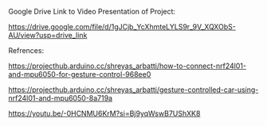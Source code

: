 Google Drive Link to Video Presentation of Project:

https://drive.google.com/file/d/1gJCjb_YcXhmteLYLS9r_9V_XQXObS-AU/view?usp=drive_link

Refrences:

https://projecthub.arduino.cc/shreyas_arbatti/how-to-connect-nrf24l01-and-mpu6050-for-gesture-control-968ee0

https://projecthub.arduino.cc/shreyas_arbatti/gesture-controlled-car-using-nrf24l01-and-mpu6050-8a719a

https://youtu.be/-0HCNMU6KrM?si=Bj9yqWswB7UShXK8
